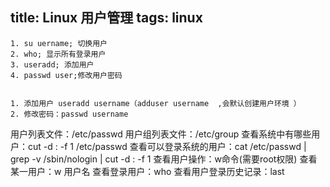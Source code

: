 title: Linux 用户管理
tags: linux
---

	1. su uername; 切换用户
	2. who; 显示所有登录用户
	3. useradd; 添加用户
	4. passwd user;修改用户密码


	1. 添加用户 useradd username（adduser username  ,会默认创建用户环境 ）
	2. 修改密码：passwd username

用户列表文件：/etc/passwd
用户组列表文件：/etc/group
查看系统中有哪些用户：cut -d : -f 1 /etc/passwd
查看可以登录系统的用户：cat /etc/passwd | grep -v /sbin/nologin | cut -d : -f 1
查看用户操作：w命令(需要root权限)
查看某一用户：w 用户名
查看登录用户：who
查看用户登录历史记录：last
